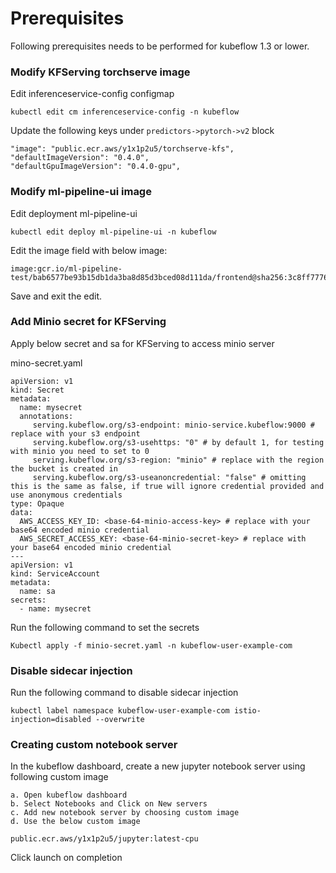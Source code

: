 # Prerequisites

Following prerequisites needs to be performed for kubeflow 1.3 or lower.

### Modify KFServing torchserve image

Edit inferenceservice-config configmap

```kubectl edit cm inferenceservice-config -n kubeflow```

Update the following keys under `predictors->pytorch->v2` block

```
"image": "public.ecr.aws/y1x1p2u5/torchserve-kfs",
"defaultImageVersion": "0.4.0",
"defaultGpuImageVersion": "0.4.0-gpu",
```

### Modify ml-pipeline-ui image

Edit deployment ml-pipeline-ui

```
kubectl edit deploy ml-pipeline-ui -n kubeflow
```

Edit the image field with below image:  

```
image:gcr.io/ml-pipeline-test/bab6577be93b15db1da3ba8d85d3bced08d111da/frontend@sha256:3c8ff77766c08da5a6f38445284aa585dfb74b3930717271f093a621886602d4
```

Save and exit the edit.

### Add Minio secret for KFServing 

Apply below secret and sa for KFServing to access minio server

mino-secret.yaml

```
apiVersion: v1
kind: Secret
metadata:
  name: mysecret
  annotations:
     serving.kubeflow.org/s3-endpoint: minio-service.kubeflow:9000 # replace with your s3 endpoint
     serving.kubeflow.org/s3-usehttps: "0" # by default 1, for testing with minio you need to set to 0
     serving.kubeflow.org/s3-region: "minio" # replace with the region the bucket is created in
     serving.kubeflow.org/s3-useanoncredential: "false" # omitting this is the same as false, if true will ignore credential provided and use anonymous credentials
type: Opaque
data:
  AWS_ACCESS_KEY_ID: <base-64-minio-access-key> # replace with your base64 encoded minio credential
  AWS_SECRET_ACCESS_KEY: <base-64-minio-secret-key> # replace with your base64 encoded minio credential
---
apiVersion: v1
kind: ServiceAccount
metadata:
  name: sa
secrets:
  - name: mysecret
```

Run the following command to set the secrets

```
Kubectl apply -f minio-secret.yaml -n kubeflow-user-example-com
```

### Disable sidecar injection

Run the following command to disable sidecar injection

```kubectl label namespace kubeflow-user-example-com istio-injection=disabled --overwrite```


### Creating custom notebook server

In the kubeflow dashboard, create a new jupyter notebook server using following custom image

    a. Open kubeflow dashboard
    b. Select Notebooks and Click on New servers 
    c. Add new notebook server by choosing custom image
    d. Use the below custom image

```public.ecr.aws/y1x1p2u5/jupyter:latest-cpu```

Click launch on completion